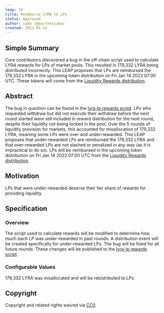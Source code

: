 ```yaml
---
leap: 14
title: Reimburse LYRA to LPs
status: Approved
author: jake (@earthtojake)
created: 2022-01-12
---
```


<!--You can leave these HTML comments in your merged LEAP and delete the visible duplicate text guides, they will not appear and may be helpful to refer to if you edit it again. This is the suggested template for new LEAPs. Note that a LEAP number will be assigned by an editor. When opening a p ull request to submit your LEAP, please use an abbreviated title in the filename, `leap-draft_title_abbrev.md`. The title should be 44 characters or less.-->

## Simple Summary
<!--"If you can't explain it simply, you don't understand it well enough." Simply describe the outcome the proposed changes intends to achieve. This should be non-technical and accessible to a casual community member.-->
Core contributors discovered a bug in the off-chain script used to calculate LYRA rewards for LPs of market pools. This resulted in 179,332 LYRA being distributed incorrectly. This LEAP proposes that LPs are reimbursed the 179,332 LYRA in the upcoming token distribution on Fri Jan 14 2022 07:00 UTC. These tokens will come from the [Liquidity Rewards distribution](https://leaps.lyra.finance/leaps/leap-7#4-liquidity-rewards-15).

## Abstract
<!--A short (~200 word) description of the proposed change, the abstract should clearly describe the proposed change. This is what *will* be done if the LEAP is implemented, not *why* it should be done or *how* it will be done. If the LEAP proposes deploying a new contract, write, "we propose to deploy a new contract that will do x".-->
The bug in question can be found in the [lyra-lp rewards script](https://github.com/lyra-finance/lyra-scripts/blob/master/src/rewards/lyra-lp/getLyraLPRewards.ts). LPs who requested withdraw but did not execute their withdraw before the next round started were still included in reward distribution for the next round, despite their liquidity not being locked in the pool.
Over the 5 rounds of liquidity provision for markets, this accounted for misallocation of 179,332 LYRA, meaning some LPs were over and under-rewarded.
This LEAP proposes that under-rewarded LPs are reimbursed the 179,332 LYRA and that over-rewarded LPs are not slashed or penalized in any way (as it is impractical to do so). LPs will be reimbursed in the upcoming token distribution on Fri Jan 14 2022 07:00 UTC from the [Liquidity Rewards distribution](https://leaps.lyra.finance/leaps/leap-7#4-liquidity-rewards-15).


##  Motivation
<!--This is the problem statement. This is the *why* of the LEAP. It should clearly explain *why* the current state of the protocol is inadequate.  It is critical that you explain *why* the change is needed, if the LEAP proposes changing how something is calculated, you must address *why* the current calculation is innaccurate or wrong. This is not the place to describe how the LEAP will address the issue!-->
LPs that were under-rewarded deserve their fair share of rewards for providing liquidity.

## Specification

<!--The specification should describe the syntax and semantics of any new feature, there are five sections
1. Overview
2. Rationale
3. Technical Specification
4. Test Cases
5. Configurable Values
-->

### Overview
<!--This is a high level overview of *how* the LEAP will solve the problem. The overview should clearly describe how the new feature will be implemented.-->
The script used to calculate rewards will be modified to determine how much each LP was under-rewarded in past rounds. A distribution event will be created specifically for under-rewarded LPs. The bug will be fixed for all future rounds. These changes will be published to the [lyra-lp rewards script](https://github.com/lyra-finance/lyra-scripts/blob/master/src/rewards/lyra-lp/getLyraLPRewards.ts).

### Configurable Values
<!--Please list all values configurable under this implementation.-->
179,332 LYRA was misallocated and will be rebistributed to LPs.

## Copyright
Copyright and related rights waived via [CC0](https://creativecommons.org/publicdomain/zero/1.0/).
